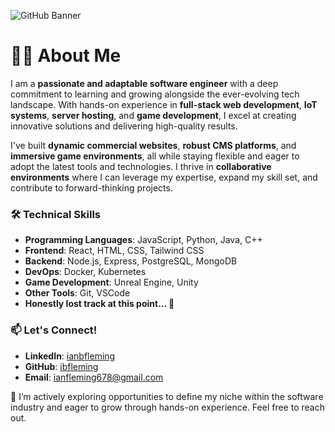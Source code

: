 ![GitHub Banner](https://github.com/user-attachments/assets/6a8dec8d-b9fd-4e16-84a1-a254144562f3)

# 👨‍💻 About Me  

I am a **passionate and adaptable software engineer** with a deep commitment to learning and growing alongside the ever-evolving tech landscape. With hands-on experience in **full-stack web development**, **IoT systems**, **server hosting**, and **game development**, I excel at creating innovative solutions and delivering high-quality results.  

I've built **dynamic commercial websites**, **robust CMS platforms**, and **immersive game environments**, all while staying flexible and eager to adopt the latest tools and technologies. I thrive in **collaborative environments** where I can leverage my expertise, expand my skill set, and contribute to forward-thinking projects.  

### 🛠️ Technical Skills  
- **Programming Languages**: JavaScript, Python, Java, C++  
- **Frontend**: React, HTML, CSS, Tailwind CSS  
- **Backend**: Node.js, Express, PostgreSQL, MongoDB  
- **DevOps**: Docker, Kubernetes  
- **Game Development**: Unreal Engine, Unity  
- **Other Tools**: Git, VSCode
- **Honestly lost track at this point... 🫡**  

### 📫 Let's Connect!  
- **LinkedIn**: [ianbfleming](www.linkedin.com/in/ianbfleming)  
- **GitHub**: [ibfleming](https://github.com/ibfleming)
- **Email**: ianfleming678@gmail.com

🚀 I’m actively exploring opportunities to define my niche within the software industry and eager to grow through hands-on experience. Feel free to reach out.
